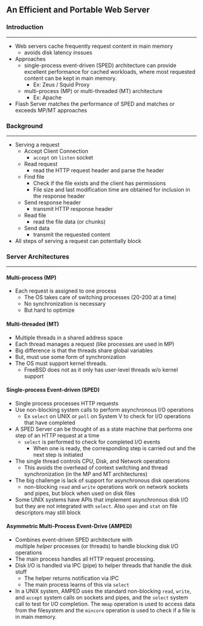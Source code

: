 ## An Efficient and Portable Web Server

### Introduction

---
- Web servers cache frequently request content in main memory
	- avoids disk latency inssues
- Approaches
	- single-process event-driven (SPED) architecture can provide excellent performance for cached workloads, where most requested content can be kept in main memory.
		- Ex: Zeus / Squid Proxy
	- multi-process (MP) or multi-threaded (MT) architecture
		- Ex: Apache
- Flash Server matches the performance of SPED and matches or exceeds MP/MT approaches

### Background

---
- Serving a request
	- Accept Client Connection
		- `accept` on `listen` socket
	- Read request
		- read the HTTP request header and parse the header
	- Find file
		- Check if the file exists and the client has permissions
		- File size and last modification time are obtained for inclusion in the response header
	- Send response header
		- transmit HTTP response header
	- Read file
		- read the file data (or chunks)
	- Send data
		- transmit the requested content
- All steps of serving a request can potentially block

### Server Architectures

---

#### Multi-process (MP)

- Each request is assigned to one process
	- The OS takes care of switching processes (20-200 at a time)
	- No synchronization is necessary
	- But hard to optimize

#### Multi-threaded (MT)

- Multiple threads in a shared address space
- Each thread manages a request (like processes are used in MP)
- Big difference is that the threads share global variables
- But, must use some form of synchronization
- The OS must support kernel threads.
	- FreeBSD does not as it only has user-level threads w/o kernel support

#### Single-process Event-driven (SPED)

- Single process processes HTTP requests
- Use non-blocking system calls to perform asynchronous I/O operations
	- Ex `select` on UNIX or `poll` on System V to check for I/O operations that have completed
- A SPED Server can be thought of as a state machine that performs one step of an HTTP request at a time
	- `select` is performed to check for completed I/O events
		- When one is ready, the corresponding step is carried out and the next step is initiated
- The single thread controls CPU, Disk, and Network operations
	- This avoids the overhead of context switching and thread synchronization (in the MP and MT architectures)
- The big challenge is lack of support for asynchronous disk operations
	- non-blocking `read` and `write` operations work on network sockets and pipes, but block when used on disk files
- Some UNIX systems have APIs that implement asynchronous disk I/O but they are not integrated with `select`. Also `open` and `stat` on file descriptors may still block

#### Asymmetric Multi-Process Event-Drive (AMPED)

- Combines event-driven SPED architecture with multiple _helper_ processes (or threads) to handle blocking disk I/O operations
- The main process handles all HTTP request processing.
- Disk I/O is handled via IPC (pipe) to helper threads that handle the disk stuff
	- The helper returns notification via IPC
	- The main process learns of this via `select`
- In a UNIX system, AMPED uses the standard non-blocking `read`, `write`, and `accept` system calls on sockets and pipes, and the `select` system call to test for I/O completion. The `mmap` operation is used to access data from the filesystem and the `mincore` operation is used to check if a file is in main memory.

